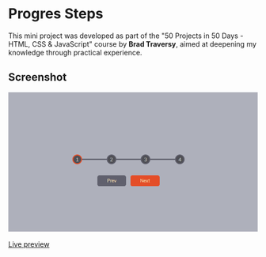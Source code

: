 # Progres Steps

This mini project was developed as part of the "50 Projects in 50 Days - HTML, CSS & JavaScript" course by **Brad Traversy**, aimed at deepening my knowledge through practical experience.

## Screenshot

![Progres Steps](img/Progress.png)

[Live preview](https://milanilic-w28.github.io/progress-steps/)
